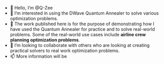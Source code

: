 - 👋 Hello, I’m @Q-Zee
- 👀 I’m interested in using the DWave Quantum Annealer to solve various optimization problems.
- 🌱 The work published here is for the purpose of demonstrating how I have used the Quantum Annealer for practice and to solve real-world problems. Some of the real-world use cases include **airline crew planning optimization problems**. 
- 💞️ I’m looking to collaborate with others who are looking at creating practical solvers to real work optimization problems.
- 📫 More information will be 

<!---
Q-Zee/Q-Zee is a ✨ special ✨ repository because its `README.md` (this file) appears on your GitHub profile.
You can click the Preview link to take a look at your changes.
--->

